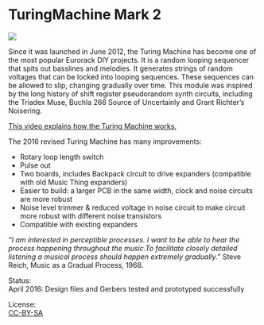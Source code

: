 # TuringMachine Mark 2

![](https://raw.githubusercontent.com/TomWhitwell/TuringMachine/master/Collateral/images/Turing2_800.jpg)

Since it was launched in June 2012, the Turing Machine has become one of the most popular Eurorack DIY projects. It is a random looping sequencer that spits out basslines and melodies. It generates strings of random voltages that can be locked into looping sequences. 
These sequences can be allowed to slip, changing gradually over time. This module was inspired by the long history of shift register pseudorandom synth circuits, including the Triadex Muse, Buchla 266 Source of Uncertainly and Grant Richter’s Noisering.

[This video explains how the Turing Machine works.](https://www.youtube.com/watch?v=Le26BIqB8Y8)  

The 2016 revised Turing Machine has many improvements:  
- Rotary loop length switch 
- Pulse out
- Two boards, includes Backpack circuit to drive expanders (compatible with old Music Thing expanders)  
- Easier to build: a larger PCB in the same width, clock and noise circuits are more robust
- Noise level trimmer & reduced voltage in noise circuit to make circuit more robust with different noise transistors 
- Compatible with existing expanders 

*“I am interested in perceptible processes. I want to be able to hear the process happening throughout the music.To facilitate closely detailed listening a musical process should happen extremely gradually.”* Steve Reich, Music as a Gradual Process, 1968. 

Status:   
April 2016: Design files and Gerbers tested and prototyped successfully 

License:  
[CC-BY-SA](https://creativecommons.org/licenses/by-sa/3.0/) 
